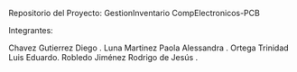 Repositorio del Proyecto: GestionInventario CompElectronicos-PCB

Integrantes:

  Chavez Gutierrez Diego .
  Luna Martinez Paola Alessandra .
  Ortega Trinidad Luis Eduardo.
  Robledo Jiménez Rodrigo de Jesús .
